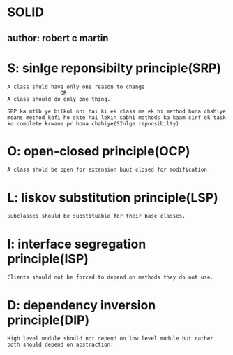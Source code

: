 # SOLID

## author: robert c martin

# S: sinlge reponsibilty principle(SRP)

    A class shuld have only one reason to change
                     OR
    A class should do only one thing.

    SRP ka mtlb ye bilkul nhi hai ki ek class me ek hi method hona chahiye means method kafi ho skte hai lekin sabhi methods ka kaam sirf ek task ko complete krwane pr hona chahiye(SInlge reponsibilty)

# O: open-closed principle(OCP)

    A class shold be open for extension buut closed for modification

# L: liskov substitution principle(LSP)

    Subclasses should be substituable for their base classes.

# I: interface segregation principle(ISP)

    Clients should not be forced to depend on methods they do not use.

# D: dependency inversion principle(DIP)

    High level module should not depend on low level module but rather both should depend on abstraction.
